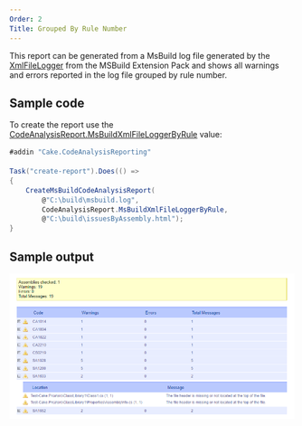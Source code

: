 ```yaml
---
Order: 2
Title: Grouped By Rule Number
---
```


This report can be generated from a MsBuild log file generated by the [XmlFileLogger] from the MSBuild Extension Pack
and shows all warnings and errors reported in the log file grouped by rule number.

## Sample code

To create the report use the [CodeAnalysisReport.MsBuildXmlFileLoggerByRule] value:

```csharp
#addin "Cake.CodeAnalysisReporting"

Task("create-report").Does(() =>
{
    CreateMsBuildCodeAnalysisReport(
        @"C:\build\msbuild.log",
        CodeAnalysisReport.MsBuildXmlFileLoggerByRule,
        @"C:\build\issuesByAssembly.html");
}
```

## Sample output

![](../../../../assets/images/msbuild-xmlfilelogger-by-rule.png "")

[XmlFileLogger]: http://www.msbuildextensionpack.com/help/4.0.5.0/html/242ab4fd-c2e2-f6aa-325b-7588725aed24.htm
[CodeAnalysisReport.MsBuildXmlFileLoggerByRule]: ../../../../api/Cake.CodeAnalysisReporting/CodeAnalysisReport/0DA03694